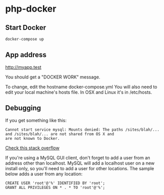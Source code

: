 # php-docker

## Start Docker
```bash
docker-compose up
```

## App address
http://myapp.test

You should get a "DOCKER WORK" message.

To change, edit the hostname docker-compose.yml
You will also need to edit your local machine's hosts file. In OSX and Linux it's in /etc/hosts.

## Debugging
If you get something like this:
```
Cannot start service mysql: Mounts denied: The paths /sites/blah/... and /sites/blah/... are not shared from OS X and
are not known to Docker.
```
[Check this stack overflow](https://stackoverflow.com/questions/45122459/docker-mounts-denied-the-paths-are-not-shared-from-os-x-and-are-not-known)

If you're using a MySQL GUI client, don't forget to add a user from an address other than localhost. MySQL will add a
localhost user on a new install only, so you'll need to add a user for other locations. The sample below adds a user
from any location:

```mysql
CREATE USER 'root'@'%' IDENTIFIED BY 'root';
GRANT ALL PRIVILEGES ON * . * TO 'root'@'%';
```
